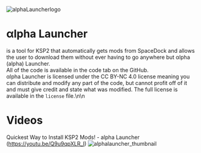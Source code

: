 ![alphaLauncherlogo](https://user-images.githubusercontent.com/75145015/222870410-6399ebe6-6eea-4267-bb64-3ea653d9d9cc.png)
# αlpha Launcher

is a tool for KSP2 that automatically gets mods from SpaceDock and allows the user to download them without ever having to go anywhere but αlpha (alpha) Launcher.\
All of the code is available in the code tab on the GitHub.\
αlpha Launcher is licensed under the CC BY-NC 4.0 license meaning you can distribute and modify any part of the code, but cannot profit off of it and must give credit and state what was modified.
The full license is available in the `license` file.\n\n
# Videos
Quickest Way to Install KSP2 Mods! - alpha Launcher (https://youtu.be/Q9u9qpXLR_I)
![alphalauncher_thumbnail](https://user-images.githubusercontent.com/75145015/222869965-67b9fd5a-98ab-4a5a-9143-a781ded12e43.png)

